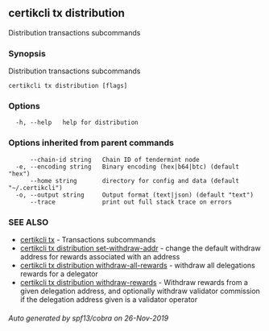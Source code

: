 ## certikcli tx distribution

Distribution transactions subcommands

### Synopsis

Distribution transactions subcommands

```
certikcli tx distribution [flags]
```

### Options

```
  -h, --help   help for distribution
```

### Options inherited from parent commands

```
      --chain-id string   Chain ID of tendermint node
  -e, --encoding string   Binary encoding (hex|b64|btc) (default "hex")
      --home string       directory for config and data (default "~/.certikcli")
  -o, --output string     Output format (text|json) (default "text")
      --trace             print out full stack trace on errors
```

### SEE ALSO

* [certikcli tx](certikcli_tx.md)	 - Transactions subcommands
* [certikcli tx distribution set-withdraw-addr](certikcli_tx_distribution_set-withdraw-addr.md)	 - change the default withdraw address for rewards associated with an address
* [certikcli tx distribution withdraw-all-rewards](certikcli_tx_distribution_withdraw-all-rewards.md)	 - withdraw all delegations rewards for a delegator
* [certikcli tx distribution withdraw-rewards](certikcli_tx_distribution_withdraw-rewards.md)	 - Withdraw rewards from a given delegation address, and optionally withdraw validator commission if the delegation address given is a validator operator

###### Auto generated by spf13/cobra on 26-Nov-2019
